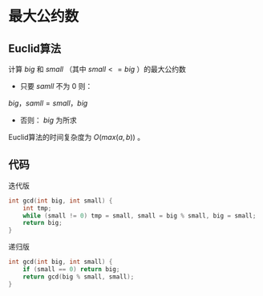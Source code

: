 # 最大公约数


## Euclid算法
计算 $big$ 和 $small$ （其中 $small <= big$ ）的最大公约数

* 只要 $samll$ 不为 $0$ 则：

$big，samll = small，big % small$

* 否则： $big$ 为所求

Euclid算法的时间复杂度为 $O(max(a, b))$ 。


## 代码

迭代版
```cpp
int gcd(int big, int small) {
    int tmp;
    while (small != 0) tmp = small, small = big % small, big = small;
    return big;
}
```

递归版
```cpp
int gcd(int big, int small) {
    if (small == 0) return big;
    return gcd(big % small, small);
}
```
